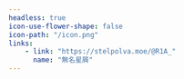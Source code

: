 ```yaml
---
headless: true
icon-use-flower-shape: false
icon-path: "/icon.png"
links:
    - link: "https://stelpolva.moe/@R1A_"
      name: "無名星屑"
---
```

